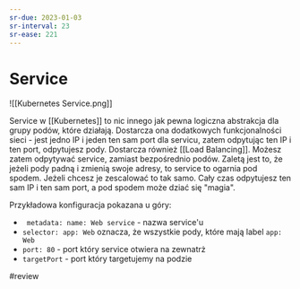 ```yaml
---
sr-due: 2023-01-03
sr-interval: 23
sr-ease: 221
---
```


# Service

![[Kubernetes Service.png]]

Service w [[Kubernetes]] to nic innego jak pewna logiczna abstrakcja dla grupy podów, które działają. Dostarcza ona dodatkowych funkcjonalności sieci - jest jedno IP i jeden ten sam port dla servicu, zatem odpytując ten IP i ten port, odpytujesz pody. Dostarcza również [[Load Balancing]]. 
Możesz zatem odpytywać service, zamiast bezpośrednio podów. Zaletą jest to, że jeżeli pody padną i zmienią swoje adresy, to service to ogarnia pod spodem. Jeżeli chcesz je zescalować to tak samo. 
Cały czas odpytujesz ten sam IP i ten sam port, a pod spodem może dziać się "magia".

Przykładowa konfiguracja pokazana u góry:
- ` metadata: name: Web service` - nazwa service'u
- `selector: app: Web` oznacza, że wszystkie pody, które mają label `app: Web`
- `port: 80` - port który service otwiera na zewnatrż
- `targetPort` - port który targetujemy na podzie

#review 